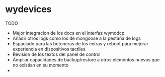 # wydevices

TODO

<ul><li>Mejor integracion de los docs en el interfaz wymodcp </li><li>
Añadir otros logs como los de mongoose a la pestaña de logs </li><li>
Espaciado para las botoneras de los extras y reboot para mejorar experiencia en dispositivos tactiles </li><li>
Revision de los textos del panel de control</li><li>
Ampliar capacidades de backup/restore a otros elementos nuevos que no existian en su momento</li><li>
</ul>

